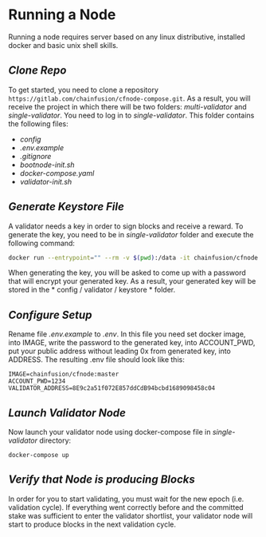 # Running a Node

Running a node requires server based on any linux distributive, installed docker and basic unix shell skills.

## _Clone Repo_

To get started, you need to clone a repository `https://gitlab.com/chainfusion/cfnode-compose.git`. As a result, you will receive the project in which there will be two folders: *multi-validator* and *single-validator*. You need to log in to *single-validator*. This folder contains the following files:

- *config*
- *.env.example*
- *.gitignore*
- *bootnode-init.sh*
- *docker-compose.yaml*
- *validator-init.sh*

## _Generate Keystore File_

A validator needs a key in order to sign blocks and receive a reward. To generate the key, you need to be in *single-validator* folder and execute the following command:

```sh
docker run --entrypoint="" --rm -v $(pwd):/data -it chainfusion/cfnode:master geth account new --datadir=/data/config/validator
```
When generating the key, you will be asked to come up with a password that will encrypt your generated key. As a result, your generated key will be stored in the * config / validator / keystore * folder.

## _Configure Setup_

Rename file *.env.example* to *.env*. In this file you need set docker image, into IMAGE, write the password to the generated key, into ACCOUNT_PWD, put your public address without leading 0x from generated key, into ADDRESS. The resulting .env file should look like this:

```
IMAGE=chainfusion/cfnode:master
ACCOUNT_PWD=1234
VALIDATOR_ADDRESS=8E9c2a51f072E857ddCdB94bcbd1689098458c04
```

## _Launch Validator Node_
Now launch your validator node using docker-compose file in *single-validator* directory:

```
docker-compose up
```

## _Verify that Node is producing Blocks_
In order for you to start validating, you must wait for the new epoch (i.e. validation cycle). If everything went correctly before and the committed stake was sufficient to enter the validator shortlist, your validator node will start to produce blocks in the next validation cycle.
